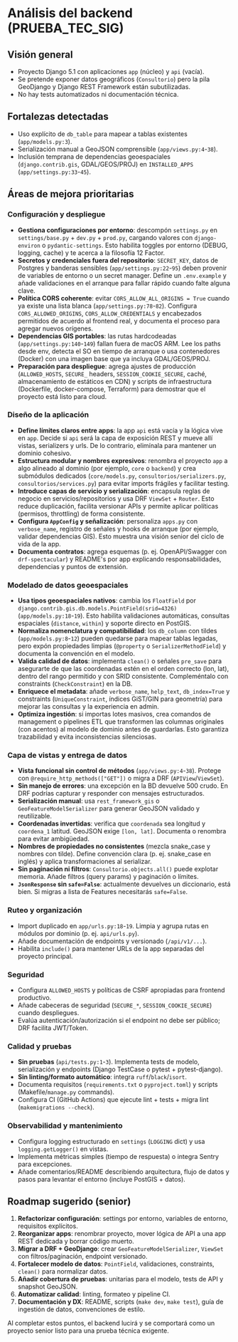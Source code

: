 # Análisis del backend (PRUEBA_TEC_SIG)

## Visión general
- Proyecto Django 5.1 con aplicaciones `app` (núcleo) y `api` (vacía).
- Se pretende exponer datos geográficos (`Consultorio`) pero la pila GeoDjango y Django REST Framework están subutilizadas.
- No hay tests automatizados ni documentación técnica.

## Fortalezas detectadas
- Uso explícito de `db_table` para mapear a tablas existentes (`app/models.py:3`).
- Serialización manual a GeoJSON comprensible (`app/views.py:4`-`38`).
- Inclusión temprana de dependencias geoespaciales (`django.contrib.gis`, GDAL/GEOS/PROJ) en `INSTALLED_APPS` (`app/settings.py:33`-`45`).

## Áreas de mejora prioritarias

### Configuración y despliegue
- **Gestiona configuraciones por entorno**: descompón `settings.py` en `settings/base.py` + `dev.py` + `prod.py`, cargando valores con `django-environ` o `pydantic-settings`. Esto habilita toggles por entorno (DEBUG, logging, cache) y te acerca a la filosofía 12 Factor.
- **Secretos y credenciales fuera del repositorio**: `SECRET_KEY`, datos de Postgres y banderas sensibles (`app/settings.py:22`-`95`) deben provenir de variables de entorno o un secret manager. Define un `.env.example` y añade validaciones en el arranque para fallar rápido cuando falte alguna clave.
- **Política CORS coherente**: evitar `CORS_ALLOW_ALL_ORIGINS = True` cuando ya existe una lista blanca (`app/settings.py:78`-`82`). Configura `CORS_ALLOWED_ORIGINS`, `CORS_ALLOW_CREDENTIALS` y encabezados permitidos de acuerdo al frontend real, y documenta el proceso para agregar nuevos orígenes.
- **Dependencias GIS portables**: las rutas hardcodeadas (`app/settings.py:140`-`149`) fallan fuera de macOS ARM. Lee los paths desde env, detecta el SO en tiempo de arranque o usa contenedores (Docker) con una imagen base que ya incluya GDAL/GEOS/PROJ.
- **Preparación para despliegue**: agrega ajustes de producción (`ALLOWED_HOSTS`, `SECURE_` headers, `SESSION_COOKIE_SECURE`, caché, almacenamiento de estáticos en CDN) y scripts de infraestructura (Dockerfile, docker-compose, Terraform) para demostrar que el proyecto está listo para cloud.

### Diseño de la aplicación
- **Define límites claros entre apps**: la app `api` está vacía y la lógica vive en `app`. Decide si `api` será la capa de exposición REST y mueve allí vistas, serializers y urls. De lo contrario, elimínala para mantener un dominio cohesivo.
- **Estructura modular y nombres expresivos**: renombra el proyecto `app` a algo alineado al dominio (por ejemplo, `core` o `backend`) y crea submódulos dedicados (`core/models.py`, `consultorios/serializers.py`, `consultorios/services.py`) para evitar imports frágiles y facilitar testing.
- **Introduce capas de servicio y serialización**: encapsula reglas de negocio en servicios/repositorios y usa DRF `ViewSet` + `Router`. Esto reduce duplicación, facilita versionar APIs y permite aplicar políticas (permisos, throttling) de forma consistente.
- **Configura `AppConfig` y señalización**: personaliza `apps.py` con `verbose_name`, registro de señales y hooks de arranque (por ejemplo, validar dependencias GIS). Esto muestra una visión senior del ciclo de vida de la app.
- **Documenta contratos**: agrega esquemas (p. ej. OpenAPI/Swagger con `drf-spectacular`) y README's por app explicando responsabilidades, dependencias y puntos de extensión.

### Modelado de datos geoespaciales
- **Usa tipos geoespaciales nativos**: cambia los `FloatField` por `django.contrib.gis.db.models.PointField(srid=4326)` (`app/models.py:18`-`19`). Esto habilita validaciones automáticas, consultas espaciales (`distance`, `within`) y soporte directo en PostGIS.
- **Normaliza nomenclatura y compatibilidad**: los `db_column` con tildes (`app/models.py:8`-`12`) pueden quedarse para mapear tablas legadas, pero expón propiedades limpias (`@property` o `SerializerMethodField`) y documenta la convención en el modelo.
- **Valida calidad de datos**: implementa `clean()` o señales `pre_save` para asegurarte de que las coordenadas estén en el orden correcto (lon, lat), dentro del rango permitido y con SRID consistente. Compleméntalo con constraints (`CheckConstraint`) en la DB.
- **Enriquece el metadata**: añade `verbose_name`, `help_text`, `db_index=True` y constraints (`UniqueConstraint`, índices GiST/GIN para geometría) para mejorar las consultas y la experiencia en admin.
- **Optimiza ingestión**: si importas lotes masivos, crea comandos de management o pipelines ETL que transformen las columnas originales (con acentos) al modelo de dominio antes de guardarlas. Esto garantiza trazabilidad y evita inconsistencias silenciosas.

### Capa de vistas y entrega de datos
- **Vista funcional sin control de métodos** (`app/views.py:4`-`38`). Protege con `@require_http_methods(["GET"])` o migra a DRF (`APIView`/`ViewSet`).
- **Sin manejo de errores**: una excepción en la BD devuelve 500 crudo. En DRF podrías capturar y responder con mensajes estructurados.
- **Serialización manual**: usa `rest_framework_gis` o `GeoFeatureModelSerializer` para generar GeoJSON validado y reutilizable.
- **Coordenadas invertidas**: verifica que `coordenada` sea longitud y `coordena_1` latitud. GeoJSON exige `[lon, lat]`. Documenta o renombra para evitar ambigüedad.
- **Nombres de propiedades no consistentes** (mezcla snake_case y nombres con tilde). Define convención clara (p. ej. snake_case en inglés) y aplica transformaciones al serializar.
- **Sin paginación ni filtros**: `Consultorio.objects.all()` puede explotar memoria. Añade filtros (query params) y paginación o límites.
- **`JsonResponse` sin `safe=False`**: actualmente devuelves un diccionario, está bien. Si migras a lista de Features necesitarás `safe=False`.

### Ruteo y organización
- Import duplicado en `app/urls.py:18`-`19`. Limpia y agrupa rutas en módulos por dominio (p. ej. `api/urls.py`).
- Añade documentación de endpoints y versionado (`/api/v1/...`).
- Habilita `include()` para mantener URLs de la app separadas del proyecto principal.

### Seguridad
- Configura `ALLOWED_HOSTS` y políticas de CSRF apropiadas para frontend productivo.
- Añade cabeceras de seguridad (`SECURE_*`, `SESSION_COOKIE_SECURE`) cuando despliegues.
- Evalúa autenticación/autorización si el endpoint no debe ser público; DRF facilita JWT/Token.

### Calidad y pruebas
- **Sin pruebas** (`api/tests.py:1`-`3`). Implementa tests de modelo, serialización y endpoints (Django TestCase o pytest + pytest-django).
- **Sin linting/formato automático**: integra `ruff`/`black`/`isort`.
- Documenta requisitos (`requirements.txt` o `pyproject.toml`) y scripts (Makefile/`manage.py` commands).
- Configura CI (GitHub Actions) que ejecute lint + tests + migra lint (`makemigrations --check`).

### Observabilidad y mantenimiento
- Configura logging estructurado en `settings` (`LOGGING` dict) y usa `logging.getLogger()` en vistas.
- Implementa métricas simples (tiempo de respuesta) o integra Sentry para excepciones.
- Añade comentarios/README describiendo arquitectura, flujo de datos y pasos para levantar el entorno (incluye PostGIS + datos).

## Roadmap sugerido (senior)
1. **Refactorizar configuración**: settings por entorno, variables de entorno, requisitos explícitos.
2. **Reorganizar apps**: renombrar proyecto, mover lógica de API a una app REST dedicada y borrar código muerto.
3. **Migrar a DRF + GeoDjango**: crear `GeoFeatureModelSerializer`, `ViewSet` con filtros/paginación, endpoint versionado.
4. **Fortalecer modelo de datos**: `PointField`, validaciones, constraints, `clean()` para normalizar datos.
5. **Añadir cobertura de pruebas**: unitarias para el modelo, tests de API y snapshot GeoJSON.
6. **Automatizar calidad**: linting, formateo y pipeline CI.
7. **Documentación y DX**: README, scripts (`make dev`, `make test`), guía de ingestión de datos, convenciones de estilo.

Al completar estos puntos, el backend lucirá y se comportará como un proyecto senior listo para una prueba técnica exigente.
